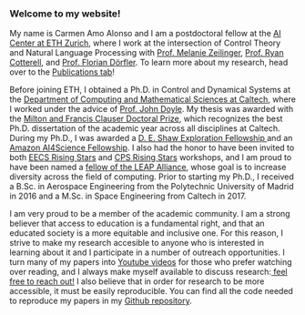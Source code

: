 <h3> Welcome to my website! </h3>

<p>
My name is Carmen Amo Alonso and I am a postdoctoral fellow at the <a href="https://ai.ethz.ch">AI Center at ETH Zurich</a>, where I work at the intersection of Control Theory and Natural Language Processing with <a href="https://idsc.ethz.ch/research-zeilinger/people/person-detail.MTQyNzM3.TGlzdC8xOTI5LDg4NTM5MTE3.html">Prof. Melanie Zeilinger</a>, <a href="https://rycolab.io/#about">Prof. Ryan Cotterell</a>, and <a href="http://people.ee.ethz.ch/~floriand/">Prof. Florian Dörfler</a>. To learn more about my research, head over to the <a href="publications/">Publications tab</a>!
</p>

<p>
Before joining ETH, I obtained a Ph.D. in Control and Dynamical Systems at the <a href="https://www.cms.caltech.edu">Department of Computing and Mathematical Sciences at Caltech</a>, where I worked under the advice of <a href="http://www.cds.caltech.edu/~doyle/wiki/index.php?title=Main_Page">Prof. John Doyle</a>. My thesis was awarded with the <a href="https://gradoffice.caltech.edu/current/Clauser#milton-and-francis-clauser-doctoral-prize">Milton and Francis Clauser Doctoral Prize</a>, which recognizes the best Ph.D. dissertation of the academic year across all disciplines at Caltech. During my Ph.D., I was awarded a <a href=" https://www.deshaw.com"> D. E. Shaw Exploration Fellowship </a> and an  <a href=" https://www.amazon.science/academic-engagements/caltech-names-eight-ai4science-fellows-supported-by-amazon"> Amazon AI4Science Fellowship</a>. I also had the honor to have been invited to both <a href="https://risingstars.utexas.edu">EECS Rising Stars</a> and <a href="https://cps-rising-stars2022.com">CPS Rising Stars</a> workshops, and I am proud to have been named a <a href="https://www.cms.caltech.edu/news-events/news/carmen-amo-alonso-tinashe-handina-and-ivan-jimenez-rodriguez-selected-as-leap-fellows">fellow of the LEAP Alliance</a>, whose goal is to increase diversity across the field of computing. Prior to starting my Ph.D., I received a B.Sc. in Aerospace Engineering from the Polytechnic University of Madrid in 2016 and a M.Sc. in Space Engineering from Caltech in 2017.  
</p>

<p>
I am very proud to be a member of the academic community. I am a strong believer that access to education is a fundamental right, and that an educated society is a more equitable and inclusive one. For this reason, I strive to make my research accesible to anyone who is interested in learning about it and I participate in a number of outreach opportunities. I turn many of my papers into <a href="https://www.youtube.com/channel/UCLCJ7kcGJ-yxTg503E3JQaw">Youtube videos</a> for those who prefer watching over reading, and I always make myself available to discuss research:<a href= "mailto:camoalonso@ethz.ch"> feel free to reach out!</a> I also believe that in order for research to be more accessible, it must be easily reproducible. You can find all the code needed to reproduce my papers in my <a href="https://github.com/camoalon">Github repository</a>. 
</p>


